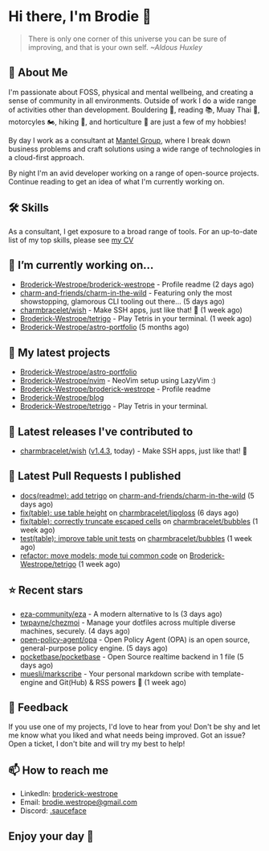 # Hi there, I'm Brodie 👋

> There is only one corner of this universe you can be sure of improving, and that is your own self. *~Aldous Huxley*

## 🚀 About Me

I'm passionate about FOSS, physical and mental wellbeing, and creating a sense of community in all environments. Outside of work I do a wide range of activities other than development. Bouldering 🧗, reading 📚, Muay Thai 🥋, motorcyles 🏍️, hiking 🥾, and horticulture 🌵 are just a few of my hobbies! 

By day I work as a consultant at [Mantel Group](https://mantelgroup.com.au/), where I break down business problems and craft solutions using a wide range of technologies in a cloud-first approach.

By night I'm an avid developer working on a range of open-source projects. Continue reading to get an idea of what I'm currently working on.

## 🛠 Skills
As a consultant, I get exposure to a broad range of tools. For an up-to-date list of my top skills, please see [my CV](./CV/cv.pdf)

## 🔭 I’m currently working on...

- [Broderick-Westrope/broderick-westrope](https://github.com/Broderick-Westrope/broderick-westrope) - Profile readme (2 days ago)
- [charm-and-friends/charm-in-the-wild](https://github.com/charm-and-friends/charm-in-the-wild) - Featuring only the most showstopping, glamorous CLI tooling out there... (5 days ago)
- [charmbracelet/wish](https://github.com/charmbracelet/wish) - Make SSH apps, just like that! 💫 (1 week ago)
- [Broderick-Westrope/tetrigo](https://github.com/Broderick-Westrope/tetrigo) - Play Tetris in your terminal. (1 week ago)
- [Broderick-Westrope/astro-portfolio](https://github.com/Broderick-Westrope/astro-portfolio) (5 months ago)

## 🌱 My latest projects

- [Broderick-Westrope/astro-portfolio](https://github.com/Broderick-Westrope/astro-portfolio)
- [Broderick-Westrope/nvim](https://github.com/Broderick-Westrope/nvim) - NeoVim setup using LazyVim :)
- [Broderick-Westrope/broderick-westrope](https://github.com/Broderick-Westrope/broderick-westrope) - Profile readme
- [Broderick-Westrope/blog](https://github.com/Broderick-Westrope/blog)
- [Broderick-Westrope/tetrigo](https://github.com/Broderick-Westrope/tetrigo) - Play Tetris in your terminal.

## 🚀 Latest releases I've contributed to

- [charmbracelet/wish](https://github.com/charmbracelet/wish) ([v1.4.3](https://github.com/charmbracelet/wish/releases/tag/v1.4.3), today) - Make SSH apps, just like that! 💫

## 🔨 Latest Pull Requests I published

- [docs(readme): add tetrigo](https://github.com/charm-and-friends/charm-in-the-wild/pull/17) on [charm-and-friends/charm-in-the-wild](https://github.com/charm-and-friends/charm-in-the-wild) (5 days ago)
- [fix(table): use table height](https://github.com/charmbracelet/lipgloss/pull/358) on [charmbracelet/lipgloss](https://github.com/charmbracelet/lipgloss) (6 days ago)
- [fix(table): correctly truncate escaped cells](https://github.com/charmbracelet/bubbles/pull/603) on [charmbracelet/bubbles](https://github.com/charmbracelet/bubbles) (1 week ago)
- [test(table): improve table unit tests](https://github.com/charmbracelet/bubbles/pull/601) on [charmbracelet/bubbles](https://github.com/charmbracelet/bubbles) (1 week ago)
- [refactor: move models; mode tui common code](https://github.com/Broderick-Westrope/tetrigo/pull/18) on [Broderick-Westrope/tetrigo](https://github.com/Broderick-Westrope/tetrigo) (1 week ago)

## ⭐ Recent stars

- [eza-community/eza](https://github.com/eza-community/eza) - A modern alternative to ls (3 days ago)
- [twpayne/chezmoi](https://github.com/twpayne/chezmoi) - Manage your dotfiles across multiple diverse machines, securely. (4 days ago)
- [open-policy-agent/opa](https://github.com/open-policy-agent/opa) - Open Policy Agent (OPA) is an open source, general-purpose policy engine. (5 days ago)
- [pocketbase/pocketbase](https://github.com/pocketbase/pocketbase) - Open Source realtime backend in 1 file (5 days ago)
- [muesli/markscribe](https://github.com/muesli/markscribe) - Your personal markdown scribe with template-engine and Git(Hub) &amp; RSS powers 📜 (1 week ago)

## 💬 Feedback

If you use one of my projects, I'd love to hear from you! Don't be shy and let me know what you liked and what needs being improved. Got an issue? Open a ticket, I don't bite and will try my best to help!

## 📫 How to reach me
- LinkedIn: [broderick-westrope](https://www.linkedin.com/in/broderick-westrope/)
- Email: [brodie.westrope@gmail.com](mailto:brodie.westrope@gmail.com)
- Discord: [.sauceface](https://discordapp.com/users/.sauceface/)

## Enjoy your day 🤙
